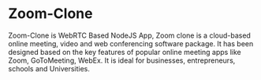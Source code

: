 # Zoom-Clone
Zoom-Clone is WebRTC Based NodeJS App,
Zoom clone is a cloud-based online meeting, video and web conferencing software package. It has been designed based on the key features of popular online meeting apps like Zoom, GoToMeeting, WebEx. It is ideal for businesses, entrepreneurs, schools and Universities.
